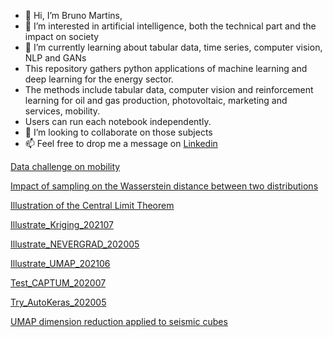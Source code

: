 - 👋 Hi, I’m Bruno Martins,
- 👀 I’m interested in artificial intelligence, both the technical part and the impact on society
- 🌱 I’m currently learning about tabular data, time series, computer vision, NLP and GANs
- This repository gathers python applications of machine learning and deep learning for the energy sector.
- The methods include tabular data, computer vision and reinforcement learning for oil and gas production, photovoltaic, marketing and services, mobility.
- Users can run each notebook independently.
- 💞️ I’m looking to collaborate on those subjects
- 📫 Feel free to drop me a message on [Linkedin](https://www.linkedin.com/in/bruno-van-dunem-martins-10a7252/)

[Data challenge on mobility](https://github.com/BrunoVDM/Notebooks/blob/main/Challenge_20190413.py)

[Impact of sampling on the Wasserstein distance between two distributions](https://github.com/BrunoVDM/Notebooks/blob/main/Compare_Two_Distributions_Wasserstein_Distance_202112.py)

[Illustration of the Central Limit Theorem](https://github.com/BrunoVDM/Notebooks/blob/main/Illustrate_Central_Limit_Theorem_202112.py)

[Illustrate_Kriging_202107](https://github.com/BrunoVDM/Notebooks/blob/main/Illustrate_Kriging_202107.py)

[Illustrate_NEVERGRAD_202005](https://github.com/BrunoVDM/Notebooks/blob/main/Illustrate_NEVERGRAD_202005.py)

[Illustrate_UMAP_202106](https://github.com/BrunoVDM/Notebooks/blob/main/Illustrate_UMAP_202106.py)

[Test_CAPTUM_202007](https://github.com/BrunoVDM/Notebooks/blob/main/Test_CAPTUM_202007.py)

[Try_AutoKeras_202005](https://github.com/BrunoVDM/Notebooks/blob/main/Try_AutoKeras_202005.py)

[UMAP dimension reduction applied to seismic cubes](https://github.com/BrunoVDM/Notebooks/blob/main/Try_UMAP_on_Seismic_data_202006.py)
<!---
BrunoVDM/BrunoVDM is a ✨ special ✨ repository because its `README.md` (this file) appears on your GitHub profile.
You can click the Preview link to take a look at your changes
--->
